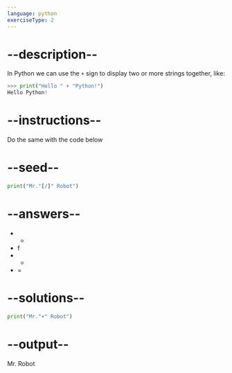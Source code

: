 ```yaml
---
language: python
exerciseType: 2
---
```


# --description--

In Python we can use the `+` sign to display two or more strings together, like:
```python
>>> print("Hello " + "Python!")
Hello Python!
```

# --instructions--

Do the same with the code below

# --seed--

```python
print("Mr."[/]" Robot")
```

# --answers--

- +
- f
- -
- =

# --solutions--

```python
print("Mr."+" Robot")
```

# --output--

Mr. Robot

